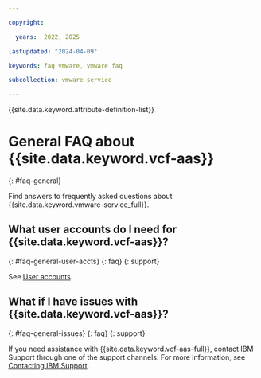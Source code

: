 ```yaml
---

copyright:

  years:  2022, 2025

lastupdated: "2024-04-09"

keywords: faq vmware, vmware faq

subcollection: vmware-service

---
```


{{site.data.keyword.attribute-definition-list}}

# General FAQ about {{site.data.keyword.vcf-aas}}
{: #faq-general}

Find answers to frequently asked questions about {{site.data.keyword.vmware-service_full}}.

## What user accounts do I need for {{site.data.keyword.vcf-aas}}?
{: #faq-general-user-accts}
{: faq}
{: support}

See [User accounts](/docs/vmware-service?topic=vmware-service-getting-started#getting-started-user-accts).

## What if I have issues with {{site.data.keyword.vcf-aas}}?
{: #faq-general-issues}
{: faq}
{: support}

If you need assistance with {{site.data.keyword.vcf-aas-full}}, contact IBM Support through one of the support channels. For more information, see [Contacting IBM Support](/docs/vmware-service?topic=vmware-service-support).
